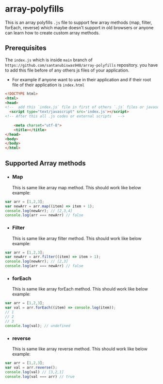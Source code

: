 # array-polyfills
This is an array polyfills `.js` file to support few array methods (map, filter, forEach, reverse) which maybe doesn't support in old browsers or anyone can learn how to create custom array methods. 
## Prerequisites
The `index.js` which is inside `main` branch of `https://github.com/santanubiswas948/array-polyfills` repository. you have to add this file before of any others js files of your application.
- For example if anyone want to use in their application and if their root file of their application is `index.html`
```html
<!DOCTYPE html>
<html>
<head>
<!--  add this `index.js` file in first of others `.js` files or javascript codes  -->
  <script type="text/javascript" src='index.js'></script>
<!-- After this all .js codes or external scripts   -->
  
	<meta charset="utf-8">
	<title></title>
</head>
<body>
</body>
</html>
```

## Supported Array methods
- ### Map
  This is same like array map method.
  This should work like below example:
```js
var arr = [1,2,3];
var newArr = arr.map((item) => item + 1);
console.log(newArr); // [2,3,4]
console.log(arr === newArr) // false
```
- ### Filter
  This is same like array filter method.
  This should work like below example:
```js
var arr = [1,2,3];
var newArr = arr.filter((item) => item > 1);
console.log(newArr); // [2,3]
console.log(arr === newArr) // false
```
- ### forEach
  This is same like array forEach method.
  This should work like below example:
```js
var arr = [1,2,3];
var val = arr.forEach((item) => console.log(item));
// 1 
// 2
// 3
console.log(val); // undefined
```
- ### reverse
  This is same like array reverse method.
  This should work like below example:
```js
var arr = [1,2,3];
var val = arr.reverse();
console.log(val) // [3,2,1]
console.log(val === arr) // true
```
